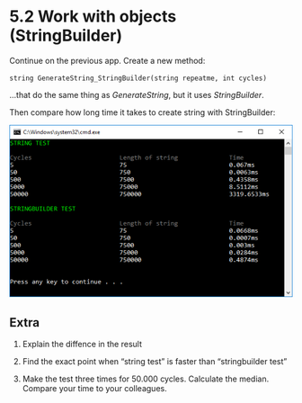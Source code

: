 ﻿# 5.2 Work with objects (StringBuilder)


Continue on the previous app. Create a new method:

    string GenerateString_StringBuilder(string repeatme, int cycles)

…that do the same thing as *GenerateString*, but it uses *StringBuilder*. 

Then compare how long time it takes to create string with StringBuilder:

![13](Images/13.png)

## Extra

1. Explain the diffence in the result

2. Find the exact point when “string test” is faster than “stringbuilder test”

3. Make the test three times for 50.000 cycles. Calculate the median. Compare your time to your colleagues.